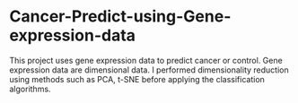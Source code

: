 # Cancer-Predict-using-Gene-expression-data
This project uses gene expression data to predict cancer or control. Gene expression data are dimensional data. I performed dimensionality reduction using methods such as PCA, t-SNE before applying the classification algorithms.
